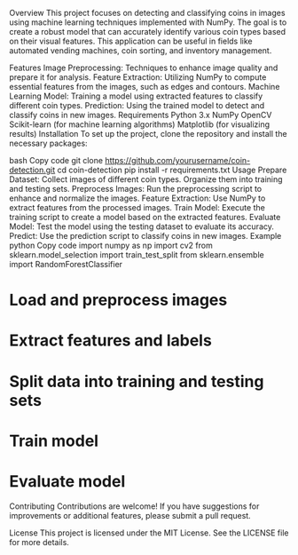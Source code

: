Overview
This project focuses on detecting and classifying coins in images using machine learning techniques implemented with NumPy. The goal is to create a robust model that can accurately identify various coin types based on their visual features. This application can be useful in fields like automated vending machines, coin sorting, and inventory management.

Features
Image Preprocessing: Techniques to enhance image quality and prepare it for analysis.
Feature Extraction: Utilizing NumPy to compute essential features from the images, such as edges and contours.
Machine Learning Model: Training a model using extracted features to classify different coin types.
Prediction: Using the trained model to detect and classify coins in new images.
Requirements
Python 3.x
NumPy
OpenCV
Scikit-learn (for machine learning algorithms)
Matplotlib (for visualizing results)
Installation
To set up the project, clone the repository and install the necessary packages:

bash
Copy code
git clone https://github.com/yourusername/coin-detection.git
cd coin-detection
pip install -r requirements.txt
Usage
Prepare Dataset: Collect images of different coin types. Organize them into training and testing sets.
Preprocess Images: Run the preprocessing script to enhance and normalize the images.
Feature Extraction: Use NumPy to extract features from the processed images.
Train Model: Execute the training script to create a model based on the extracted features.
Evaluate Model: Test the model using the testing dataset to evaluate its accuracy.
Predict: Use the prediction script to classify coins in new images.
Example
python
Copy code
import numpy as np
import cv2
from sklearn.model_selection import train_test_split
from sklearn.ensemble import RandomForestClassifier

# Load and preprocess images
# Extract features and labels
# Split data into training and testing sets
# Train model
# Evaluate model
Contributing
Contributions are welcome! If you have suggestions for improvements or additional features, please submit a pull request.

License
This project is licensed under the MIT License. See the LICENSE file for more details.
